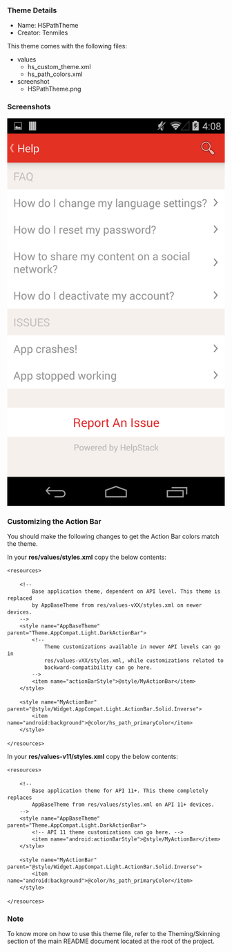 ### Theme Details

- Name: HSPathTheme
- Creator: Tenmiles

This theme comes with the following files:
- values
  - hs_custom_theme.xml
  - hs_path_colors.xml
- screenshot
  - HSPathTheme.png

### Screenshots
![Path Theme Screenshot](screenshot/HSPathTheme.png "Path Theme")

### Customizing the Action Bar

You should make the following changes to get the Action Bar colors match the theme. 

In your **res/values/styles.xml** copy the below contents:

```
<resources>

    <!--
        Base application theme, dependent on API level. This theme is replaced
        by AppBaseTheme from res/values-vXX/styles.xml on newer devices.
    -->
    <style name="AppBaseTheme" parent="Theme.AppCompat.Light.DarkActionBar">
        <!--
            Theme customizations available in newer API levels can go in
            res/values-vXX/styles.xml, while customizations related to
            backward-compatibility can go here.
        -->
        <item name="actionBarStyle">@style/MyActionBar</item>
    </style>

    <style name="MyActionBar" parent="@style/Widget.AppCompat.Light.ActionBar.Solid.Inverse">
        <item name="android:background">@color/hs_path_primaryColor</item>
    </style>

</resources>
```


In your **res/values-v11/styles.xml** copy the below contents:

```
<resources>

    <!--
        Base application theme for API 11+. This theme completely replaces
        AppBaseTheme from res/values/styles.xml on API 11+ devices.
    -->
    <style name="AppBaseTheme" parent="Theme.AppCompat.Light.DarkActionBar">
        <!-- API 11 theme customizations can go here. -->
        <item name="android:actionBarStyle">@style/MyActionBar</item>
    </style>

    <style name="MyActionBar" parent="@style/Widget.AppCompat.Light.ActionBar.Solid.Inverse">
        <item name="android:background">@color/hs_path_primaryColor</item>
    </style>

</resources>
```

### Note
To know more on how to use this theme file, refer to the Theming/Skinning section of the main README document located at the root of the project.

